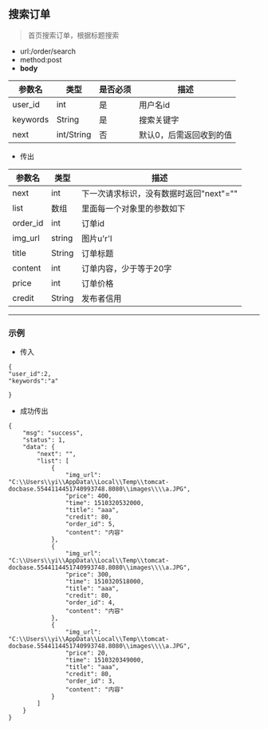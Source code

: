 ## 搜索订单
> 首页搜索订单，根据标题搜索

- url:/order/search
- method:post
- __body__

参数名 | 类型 | 是否必须 | 描述
---- | ---- | ---- |----
user_id | int | 是 | 用户名id
keywords | String | 是 | 搜索关键字
next | int/String | 否 | 默认0，后需返回收到的值

- 传出

参数名 | 类型 | 描述
---- | ----  | ----
next| int  | 下一次请求标识，没有数据时返回"next"=""
list | 数组 | 里面每一个对象里的参数如下
order_id | int  | 订单id
img_url | string  | 图片u'r'l
title | String | 订单标题
content | int  | 订单内容，少于等于20字
price | int  | 订单价格
credit | String | 发布者信用

---

### 示例

- 传入

```
{
"user_id":2,
"keywords":"a"

}
```

- 成功传出
```
{
    "msg": "success",
    "status": 1,
    "data": {
        "next": "",
        "list": [
            {
                "img_url": "C:\\Users\\yi\\AppData\\Local\\Temp\\tomcat-docbase.5544114451740993748.8080\\images\\\\a.JPG",
                "price": 400,
                "time": 1510320532000,
                "title": "aaa",
                "credit": 80,
                "order_id": 5,
                "content": "内容"
            },
            {
                "img_url": "C:\\Users\\yi\\AppData\\Local\\Temp\\tomcat-docbase.5544114451740993748.8080\\images\\\\a.JPG",
                "price": 300,
                "time": 1510320518000,
                "title": "aaa",
                "credit": 80,
                "order_id": 4,
                "content": "内容"
            },
            {
                "img_url": "C:\\Users\\yi\\AppData\\Local\\Temp\\tomcat-docbase.5544114451740993748.8080\\images\\\\a.JPG",
                "price": 20,
                "time": 1510320349000,
                "title": "aaa",
                "credit": 80,
                "order_id": 3,
                "content": "内容"
            }
        ]
    }
}
```